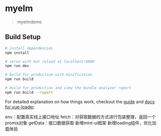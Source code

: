 # myelm

> myelmdemo

## Build Setup

``` bash
# install dependencies
npm install

# serve with hot reload at localhost:8080
npm run dev

# build for production with minification
npm run build

# build for production and view the bundle analyzer report
npm run build --report
```

For detailed explanation on how things work, checkout the [guide](http://vuejs-templates.github.io/webpack/) and [docs for vue-loader](http://vuejs.github.io/vue-loader).

env：配置真实线上接口地址
fetch：对获取数据的方式进行包装整理，返回一个promis对象
getData：接口数据获取
新增mint-ui框架
新增loading组件，优化加载体验
